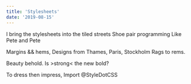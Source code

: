 ```yaml
---
title: 'Stylesheets'
date: '2019-08-15'
---
```


I bring the stylesheets
into the tiled streets
Shoe pair programming
Like Pete and Pete

Margins && hems,
Designs from Thames,
Paris, Stockholm
Rags to rems.

Beauty behold.
Is &gt;strong&lt; the new bold?

To dress then impress,
Import @StyleDotCSS
